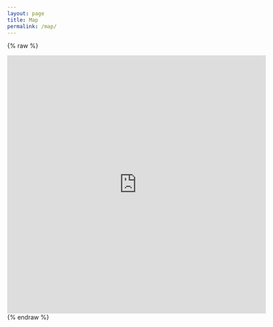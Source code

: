 ```yaml
---
layout: page
title: Map
permalink: /map/
---
```


{% raw %}
<iframe frameborder="no" border="0" marginwidth="0" marginheight="0" width='600' height='600' src="https://orgilbatzaya.carto.com/builder/e465fdcb-e92f-43c0-a227-e9ac54d940b8/embed?state=%7B%22map%22%3A%7B%22ne%22%3A%5B20.2209657795223%2C-128.40820312500003%5D%2C%22sw%22%3A%5B55.27911529201564%2C-47.54882812500001%5D%2C%22center%22%3A%5B39.94343646197423%2C-87.97851562500001%5D%2C%22zoom%22%3A4%7D%2C%22widgets%22%3A%7B%225f252bcd-43c4-4ea4-8ce0-98bf51e48851%22%3A%7B%22acceptedCategories%22%3A%5Btrue%5D%7D%7D%7D"></iframe>
{% endraw %}
